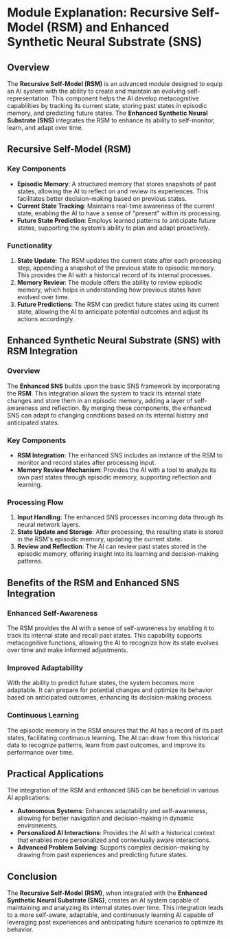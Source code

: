 # Module Explanation: Recursive Self-Model (RSM) and Enhanced Synthetic Neural Substrate (SNS)

## Overview
The **Recursive Self-Model (RSM)** is an advanced module designed to equip an AI system with the ability to create and maintain an evolving self-representation. This component helps the AI develop metacognitive capabilities by tracking its current state, storing past states in episodic memory, and predicting future states. The **Enhanced Synthetic Neural Substrate (SNS)** integrates the RSM to enhance its ability to self-monitor, learn, and adapt over time.

## Recursive Self-Model (RSM)

### Key Components
- **Episodic Memory**: A structured memory that stores snapshots of past states, allowing the AI to reflect on and review its experiences. This facilitates better decision-making based on previous states.
- **Current State Tracking**: Maintains real-time awareness of the current state, enabling the AI to have a sense of "present" within its processing.
- **Future State Prediction**: Employs learned patterns to anticipate future states, supporting the system’s ability to plan and adapt proactively.

### Functionality
1. **State Update**: The RSM updates the current state after each processing step, appending a snapshot of the previous state to episodic memory. This provides the AI with a historical record of its internal processes.
2. **Memory Review**: The module offers the ability to review episodic memory, which helps in understanding how previous states have evolved over time.
3. **Future Predictions**: The RSM can predict future states using its current state, allowing the AI to anticipate potential outcomes and adjust its actions accordingly.

## Enhanced Synthetic Neural Substrate (SNS) with RSM Integration

### Overview
The **Enhanced SNS** builds upon the basic SNS framework by incorporating the **RSM**. This integration allows the system to track its internal state changes and store them in an episodic memory, adding a layer of self-awareness and reflection. By merging these components, the enhanced SNS can adapt to changing conditions based on its internal history and anticipated states.

### Key Components
- **RSM Integration**: The enhanced SNS includes an instance of the RSM to monitor and record states after processing input.
- **Memory Review Mechanism**: Provides the AI with a tool to analyze its own past states through episodic memory, supporting reflection and learning.

### Processing Flow
1. **Input Handling**: The enhanced SNS processes incoming data through its neural network layers.
2. **State Update and Storage**: After processing, the resulting state is stored in the RSM's episodic memory, updating the current state.
3. **Review and Reflection**: The AI can review past states stored in the episodic memory, offering insight into its learning and decision-making patterns.

## Benefits of the RSM and Enhanced SNS Integration

### Enhanced Self-Awareness
The RSM provides the AI with a sense of self-awareness by enabling it to track its internal state and recall past states. This capability supports metacognitive functions, allowing the AI to recognize how its state evolves over time and make informed adjustments.

### Improved Adaptability
With the ability to predict future states, the system becomes more adaptable. It can prepare for potential changes and optimize its behavior based on anticipated outcomes, enhancing its decision-making process.

### Continuous Learning
The episodic memory in the RSM ensures that the AI has a record of its past states, facilitating continuous learning. The AI can draw from this historical data to recognize patterns, learn from past outcomes, and improve its performance over time.

## Practical Applications
The integration of the RSM and enhanced SNS can be beneficial in various AI applications:
- **Autonomous Systems**: Enhances adaptability and self-awareness, allowing for better navigation and decision-making in dynamic environments.
- **Personalized AI Interactions**: Provides the AI with a historical context that enables more personalized and contextually aware interactions.
- **Advanced Problem Solving**: Supports complex decision-making by drawing from past experiences and predicting future states.

## Conclusion
The **Recursive Self-Model (RSM)**, when integrated with the **Enhanced Synthetic Neural Substrate (SNS)**, creates an AI system capable of maintaining and analyzing its internal states over time. This integration leads to a more self-aware, adaptable, and continuously learning AI capable of leveraging past experiences and anticipating future scenarios to optimize its behavior.
